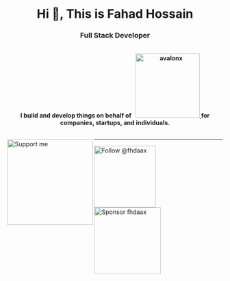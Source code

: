 <h1 align="center">Hi 👋, This is Fahad Hossain</h1>

<h3 align="center">Full Stack Developer</h3>
<br>
<div align="center" ="center">
  <strong>
  	<span>I build and develop things on behalf of</span>
    &nbsp;
    <a title="AvalonX" href="https://avalonx.io">
    	<img alt="avalonx" src="https://user-images.githubusercontent.com/30201930/138213545-3240b91b-15c5-4260-beb7-8dc2040525da.png" width="150" />
    </a>
    <span>for companies, startups, and individuals.</span>
  </strong>
</div>
<br>
<p>
  <a href="https://www.buymeacoffee.com/fhdaax">
    <img src="https://media.giphy.com/media/o7RZbs4KAA6tvM4H6j/giphy.gif" alt="Support me" title="Support me" width="200" align="left">
  </a>
  <hr align="right" />
  <a href="https://twitter.com/intent/follow?screen_name=fhdaax">
    <img src="https://user-images.githubusercontent.com/30201930/138553065-91615c08-78b2-4a2a-abbf-86ca2c44b58e.png" width="144" alt="Follow @fhdaax" title="Follow @fhdaax">
  </a>

  <a href="https://github.com/sponsors/fhdaax">
    <img src="https://user-images.githubusercontent.com/30201930/138553137-b79fe40a-95c0-4797-abf1-13defa5fcb5a.png" width="156" alt="Sponsor fhdaax" title="Sponsor fhdaax">
  </a>
</p>
